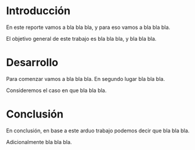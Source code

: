 # Introducción

En este reporte vamos a bla bla bla, y para eso vamos a bla bla bla.

El objetivo general de este trabajo es bla bla bla, y bla bla bla.

# Desarrollo

Para comenzar vamos a bla bla bla.
En segundo lugar bla bla bla.

Consideremos el caso en que bla bla bla.


# Conclusión

En conclusión, en base a este arduo trabajo podemos decir que bla bla bla.

Adicionalmente bla bla bla.
